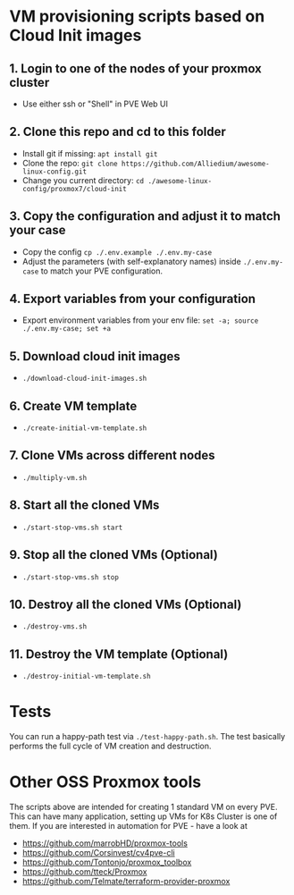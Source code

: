 # VM provisioning scripts based on Cloud Init images

## 1. Login to one of the nodes of your proxmox cluster
- Use either ssh or "Shell" in PVE Web UI

## 2. Clone this repo and cd to this folder
- Install git if missing: `apt install git`
- Clone the repo: `git clone https://github.com/Alliedium/awesome-linux-config.git`
- Change you current directory: `cd ./awesome-linux-config/proxmox7/cloud-init`
## 3. Copy the configuration and adjust it to match your case 
- Copy the config `cp ./.env.example ./.env.my-case`
- Adjust the parameters (with self-explanatory names) inside `./.env.my-case` to match your PVE configuration.
## 4. Export variables from your configuration
 - Export environment variables from your env file: `set -a; source ./.env.my-case; set +a`
## 5. Download cloud init images
- `./download-cloud-init-images.sh` 
## 6. Create VM template
- `./create-initial-vm-template.sh`
## 7. Clone VMs across different nodes
- `./multiply-vm.sh`
## 8. Start all the cloned VMs
- `./start-stop-vms.sh start`

## 9. Stop all the cloned VMs (Optional)
- `./start-stop-vms.sh stop`

## 10. Destroy all the cloned VMs (Optional) 
- `./destroy-vms.sh`

## 11. Destroy the VM template (Optional)
- `./destroy-initial-vm-template.sh`

# Tests
You can run a happy-path test via `./test-happy-path.sh`. The test basically performs the full cycle of VM creation and destruction.

# Other OSS Proxmox tools
The scripts above are intended for creating 1 standard VM on every PVE. This can have many application, setting up VMs for K8s Cluster is one of them. 
If you are interested in automation for PVE - have a look at

 - https://github.com/marrobHD/proxmox-tools
 - https://github.com/Corsinvest/cv4pve-cli
 - https://github.com/Tontonjo/proxmox_toolbox
 - https://github.com/tteck/Proxmox
 - https://github.com/Telmate/terraform-provider-proxmox
